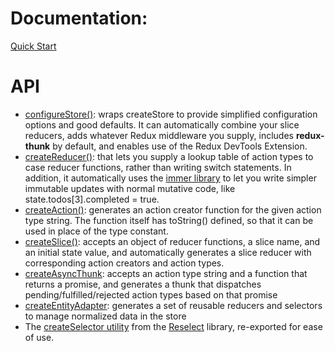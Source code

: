 
# Documentation:

[Quick Start](https://redux-toolkit.js.org/introduction/quick-start)

# API



* [configureStore()](https://redux-toolkit.js.org/api/configureStore): wraps createStore to provide simplified configuration options and good defaults. It can automatically combine your slice reducers, adds whatever Redux middleware you supply, includes **redux-thunk** by default, and enables use of the Redux DevTools Extension.
* [createReducer()](https://redux-toolkit.js.org/api/createReducer): that lets you supply a lookup table of action types to case reducer functions, rather than writing switch statements. In addition, it automatically uses the [immer library](https://github.com/immerjs/immer) to let you write simpler immutable updates with normal mutative code, like state.todos[3].completed = true.
* [createAction()](https://redux-toolkit.js.org/api/createAction): generates an action creator function for the given action type string. The function itself has toString() defined, so that it can be used in place of the type constant.
* [createSlice()](https://redux-toolkit.js.org/api/createSlice): accepts an object of reducer functions, a slice name, and an initial state value, and automatically generates a slice reducer with corresponding action creators and action types.
* [createAsyncThunk](https://redux-toolkit.js.org/api/createAsyncThunk): accepts an action type string and a function that returns a promise, and generates a thunk that dispatches pending/fulfilled/rejected action types based on that promise
* [createEntityAdapter](https://redux-toolkit.js.org/api/createEntityAdapter): generates a set of reusable reducers and selectors to manage normalized data in the store
* The [createSelector utility](https://redux-toolkit.js.org/api/createSelector) from the [Reselect](https://github.com/reduxjs/reselect) library, re-exported for ease of use.
